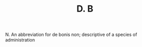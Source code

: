 ---
title: D. B
letter: D
permalink: "/definitions/bld-d-b2.html"
body: N. An abbreviation for de bonis non; descriptive of a species of administration
published_at: '2018-07-07'
source: Black's Law Dictionary 2nd Ed (1910)
layout: post
---